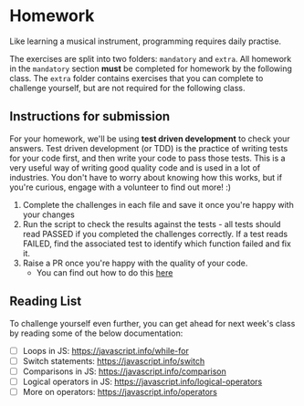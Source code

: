 # Homework

Like learning a musical instrument, programming requires daily practise.

The exercises are split into two folders: `mandatory` and `extra`. All homework in the `mandatory` section **must** be completed for homework by the following class. The `extra` folder contains exercises that you can complete to challenge yourself, but are not required for the following class.

## Instructions for submission

For your homework, we'll be using **test driven development** to check your answers. Test driven development (or TDD) is the practice of writing tests for your code first, and then write your code to pass those tests. This is a very useful way of writing good quality code and is used in a lot of industries. You don't have to worry about knowing how this works, but if you're curious, engage with a volunteer to find out more! :)

1. Complete the challenges in each file and save it once you're happy with your changes
2. Run the script to check the results against the tests - all tests should read PASSED if you completed the challenges correctly. If a test reads FAILED, find the associated test to identify which function failed and fix it.
3. Raise a PR once you're happy with the quality of your code.
   - You can find out how to do this [here](https://docs.codeyourfuture.io/students/guides/submitting-homework)

## Reading List

To challenge yourself even further, you can get ahead for next week's class by reading some of the below documentation:

- [ ] Loops in JS: https://javascript.info/while-for
- [ ] Switch statements: https://javascript.info/switch
- [ ] Comparisons in JS: https://javascript.info/comparison
- [ ] Logical operators in JS: https://javascript.info/logical-operators
- [ ] More on operators: https://javascript.info/operators
